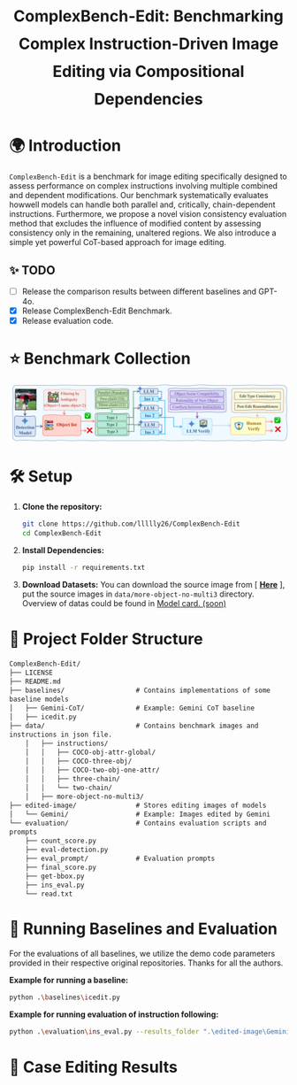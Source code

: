 <h1 align="center" style="line-height: 50px;">
  ComplexBench-Edit: Benchmarking Complex Instruction-Driven
Image Editing via Compositional Dependencies
</h1>

# 🌍 Introduction

`ComplexBench-Edit` is a  benchmark for image editing specifically designed to assess performance on complex instructions involving multiple combined and dependent modifications. Our benchmark systematically evaluates howwell models can handle both parallel and, critically, chain-dependent instructions. Furthermore, we propose a novel vision consistency evaluation method that excludes the influence of modified content by assessing consistency only in the remaining, unaltered regions. We also introduce a simple yet powerful CoT-based approach for image editing.


## ✨ TODO

- [ ] Release the comparison results between different baselines and GPT-4o.
- [x] Release ComplexBench-Edit Benchmark.
- [x] Release evaluation code.

# ⭐ Benchmark Collection
![Overview Figure](./data/pipeline.jpg)


# 🛠️ Setup

1.  **Clone the repository:**
    ```bash
    git clone https://github.com/llllly26/ComplexBench-Edit
    cd ComplexBench-Edit
    ```
2.  **Install Dependencies:**
    ```bash
    pip install -r requirements.txt
    ```
3.  **Download Datasets:** You can download the source image from [ [**Here**](https://drive.google.com/drive/folders/1G7O6LrYEwqls4dSA-iDlqK_2WH3nlF_F?usp=drive_link) ], put the source images in `data/more-object-no-multi3` directory. Overview of datas could be found in [Model card. (soon) ](https://github.com/llllly26/ComplexBench-Edit)

# 🧳 Project Folder Structure

```
ComplexBench-Edit/
├── LICENSE
├── README.md
├── baselines/                  # Contains implementations of some baseline models
│   ├── Gemini-CoT/             # Example: Gemini CoT baseline
│   ├── icedit.py
├── data/                       # Contains benchmark images and instructions in json file.
    │   ├── instructions/
    │   │   ├── COCO-obj-attr-global/
    │   │   ├── COCO-three-obj/
    │   │   ├── COCO-two-obj-one-attr/
    │   │   ├── three-chain/
    │   │   └── two-chain/
    │   ├── more-object-no-multi3/
├── edited-image/               # Stores editing images of models
│   └── Gemini/                 # Example: Images edited by Gemini
└── evaluation/                 # Contains evaluation scripts and prompts
    ├── count_score.py
    ├── eval-detection.py
    ├── eval_prompt/            # Evaluation prompts
    ├── final_score.py
    ├── get-bbox.py
    ├── ins_eval.py
    └── read.txt
```

# 🚀 Running Baselines and Evaluation

For the evaluations of all baselines, we utilize the demo code parameters provided in their respective original repositories. Thanks for all the authors.

**Example for running a baseline:**
```bash
python .\baselines\icedit.py
```

**Example for running evaluation of instruction following:**
```bash
python .\evaluation\ins_eval.py --results_folder ".\edited-image\Gemini\COCO-three-obj\testResults_42" --json_path ".\data\COCO-three-obj\final_update_v2.json" --output_dir ".\edited-image\Gemini\COCO-three-obj\testResults_42_eval_v3_thinking_01_21"
```

# 🎈 Case Editing Results
